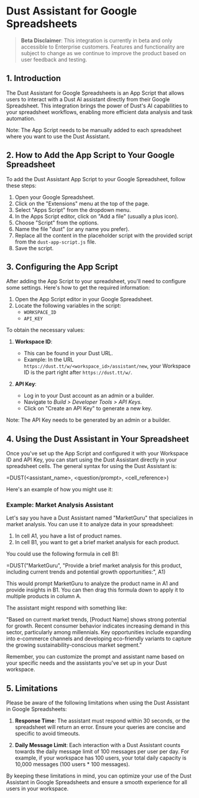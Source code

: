 # Dust Assistant for Google Spreadsheets

> **Beta Disclaimer**: This integration is currently in beta and only accessible to Enterprise customers. Features and functionality are subject to change as we continue to improve the product based on user feedback and testing.

## 1. Introduction

The Dust Assistant for Google Spreadsheets is an App Script that allows users to interact with a Dust AI assistant directly from their Google Spreadsheet. This integration brings the power of Dust's AI capabilities to your spreadsheet workflows, enabling more efficient data analysis and task automation.

Note: The App Script needs to be manually added to each spreadsheet where you want to use the Dust Assistant.

## 2. How to Add the App Script to Your Google Spreadsheet

To add the Dust Assistant App Script to your Google Spreadsheet, follow these steps:

1. Open your Google Spreadsheet.
2. Click on the "Extensions" menu at the top of the page.
3. Select "Apps Script" from the dropdown menu.
4. In the Apps Script editor, click on "Add a file" (usually a plus icon).
5. Choose "Script" from the options.
6. Name the file "dust" (or any name you prefer).
7. Replace all the content in the placeholder script with the provided script from the `dust-app-script.js` file.
8. Save the script.

## 3. Configuring the App Script

After adding the App Script to your spreadsheet, you'll need to configure some settings. Here's how to get the required information:

1. Open the App Script editor in your Google Spreadsheet.
2. Locate the following variables in the script:
   - `WORKSPACE_ID`
   - `API_KEY`

To obtain the necessary values:

1. **Workspace ID**:

   - This can be found in your Dust URL.
   - Example: In the URL `https://dust.tt/w/<workspace_id>/assistant/new`, your Workspace ID is the part right after `https://dust.tt/w/`.

2. **API Key**:
   - Log in to your Dust account as an admin or a builder.
   - Navigate to _Build > Developer Tools > API Keys_.
   - Click on "Create an API Key" to generate a new key.

Note: The API Key needs to be generated by an admin or a builder.

## 4. Using the Dust Assistant in Your Spreadsheet

Once you've set up the App Script and configured it with your Workspace ID and API Key, you can start using the Dust Assistant directly in your spreadsheet cells. The general syntax for using the Dust Assistant is:

=DUST(<assistant_name>, <question/prompt>, <cell_reference>)

Here's an example of how you might use it:

### Example: Market Analysis Assistant

Let's say you have a Dust Assistant named "MarketGuru" that specializes in market analysis. You can use it to analyze data in your spreadsheet:

1. In cell A1, you have a list of product names.
2. In cell B1, you want to get a brief market analysis for each product.

You could use the following formula in cell B1:

=DUST("MarketGuru", "Provide a brief market analysis for this product, including current trends and potential growth opportunities:", A1)

This would prompt MarketGuru to analyze the product name in A1 and provide insights in B1. You can then drag this formula down to apply it to multiple products in column A.

The assistant might respond with something like:

"Based on current market trends, [Product Name] shows strong potential for growth. Recent consumer behavior indicates increasing demand in this sector, particularly among millennials. Key opportunities include expanding into e-commerce channels and developing eco-friendly variants to capture the growing sustainability-conscious market segment."

Remember, you can customize the prompt and assistant name based on your specific needs and the assistants you've set up in your Dust workspace.

## 5. Limitations

Please be aware of the following limitations when using the Dust Assistant in Google Spreadsheets:

1. **Response Time**: The assistant must respond within 30 seconds, or the spreadsheet will return an error. Ensure your queries are concise and specific to avoid timeouts.

2. **Daily Message Limit**: Each interaction with a Dust Assistant counts towards the daily message limit of 100 messages per user per day. For example, if your workspace has 100 users, your total daily capacity is 10,000 messages (100 users \* 100 messages).

By keeping these limitations in mind, you can optimize your use of the Dust Assistant in Google Spreadsheets and ensure a smooth experience for all users in your workspace.
